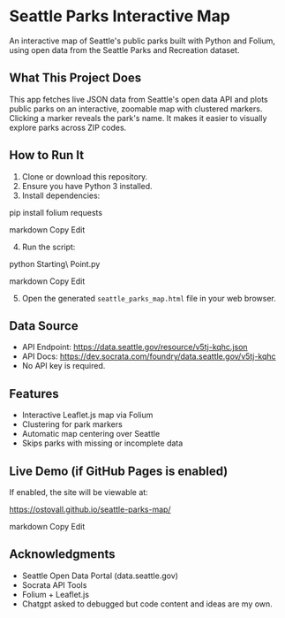 # Seattle Parks Interactive Map

An interactive map of Seattle's public parks built with Python and Folium, using open data from the Seattle Parks and Recreation dataset.

## What This Project Does

This app fetches live JSON data from Seattle's open data API and plots public parks on an interactive, zoomable map with clustered markers. Clicking a marker reveals the park's name. It makes it easier to visually explore parks across ZIP codes.

## How to Run It

1. Clone or download this repository.
2. Ensure you have Python 3 installed.
3. Install dependencies:

pip install folium requests

markdown
Copy
Edit

4. Run the script:

python Starting\ Point.py

markdown
Copy
Edit

5. Open the generated `seattle_parks_map.html` file in your web browser.

## Data Source

- API Endpoint: https://data.seattle.gov/resource/v5tj-kqhc.json  
- API Docs: https://dev.socrata.com/foundry/data.seattle.gov/v5tj-kqhc  
- No API key is required.

## Features

- Interactive Leaflet.js map via Folium
- Clustering for park markers
- Automatic map centering over Seattle
- Skips parks with missing or incomplete data

## Live Demo (if GitHub Pages is enabled)

If enabled, the site will be viewable at:

https://ostovall.github.io/seattle-parks-map/

markdown
Copy
Edit

## Acknowledgments

- Seattle Open Data Portal (data.seattle.gov)  
- Socrata API Tools  
- Folium + Leaflet.js
- Chatgpt asked to debugged but code content and ideas are my own. 

